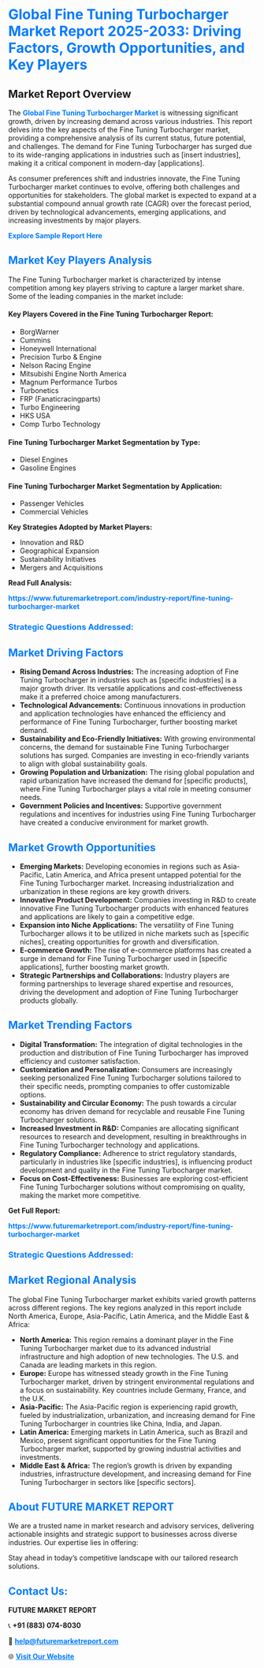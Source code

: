 <h1 style="color: #007BFF;">Global Fine Tuning Turbocharger Market Report 2025-2033: Driving Factors, Growth Opportunities, and Key Players</h1>

<section id="overview">
<h2>Market Report Overview</h2>
<p>The <a href="https://www.futuremarketreport.com/industry-report/fine-tuning-turbocharger-market" style="color: #007BFF; text-decoration: none;"><strong>Global Fine Tuning Turbocharger Market</strong></a> is witnessing significant growth, driven by increasing demand across various industries. This report delves into the key aspects of the Fine Tuning Turbocharger market, providing a comprehensive analysis of its current status, future potential, and challenges. The demand for Fine Tuning Turbocharger has surged due to its wide-ranging applications in industries such as [insert industries], making it a critical component in modern-day [applications].</p>
<p>As consumer preferences shift and industries innovate, the Fine Tuning Turbocharger market continues to evolve, offering both challenges and opportunities for stakeholders. The global market is expected to expand at a substantial compound annual growth rate (CAGR) over the forecast period, driven by technological advancements, emerging applications, and increasing investments by major players.</p>
</section>

<section id="overview">
<p><a href="https://www.futuremarketreport.com/request-sample/reportId=51441" style="color: #007BFF; text-decoration: none;"><strong>Explore Sample Report Here</strong></a></p>
</section>

<section id="key-players">
<h2 style="color: #007BFF;">Market Key Players Analysis</h2>
<p>The Fine Tuning Turbocharger market is characterized by intense competition among key players striving to capture a larger market share. Some of the leading companies in the market include:</p>
<h4>Key Players Covered in the Fine Tuning Turbocharger Report:</h4>
<ul><li>BorgWarner</li><li>Cummins</li><li>Honeywell International</li><li>Precision Turbo &amp; Engine</li><li>Nelson Racing Engine</li><li>Mitsubishi Engine North America</li><li>Magnum Performance Turbos</li><li>Turbonetics</li><li>FRP (Fanaticracingparts)</li><li>Turbo Engineering</li><li>HKS USA</li><li>Comp Turbo Technology</li></ul>
<h4>Fine Tuning Turbocharger Market Segmentation by Type:</h4>
<ul><li>Diesel Engines</li><li>Gasoline Engines</li></ul>

<h4>Fine Tuning Turbocharger Market Segmentation by Application:</h4>
<ul><li>Passenger Vehicles</li><li>Commercial Vehicles</li></ul>
<p><strong>Key Strategies Adopted by Market Players:</strong></p>
<ul>
<li>Innovation and R&D</li>
<li>Geographical Expansion</li>
<li>Sustainability Initiatives</li>
<li>Mergers and Acquisitions</li>
</ul>
</section>

<section>
<p><strong>Read Full Analysis: </strong></p><a href="https://www.futuremarketreport.com/industry-report/fine-tuning-turbocharger-market" style="color: #007BFF; text-decoration: none;"><strong>https://www.futuremarketreport.com/industry-report/fine-tuning-turbocharger-market</strong></a>
<h3 style="color: #007BFF;">Strategic Questions Addressed:</h3>
</section>

<section id="driving-factors">
<h2 style="color: #007BFF;">Market Driving Factors</h2>
<ul>
<li><strong>Rising Demand Across Industries:</strong> The increasing adoption of Fine Tuning Turbocharger in industries such as [specific industries] is a major growth driver. Its versatile applications and cost-effectiveness make it a preferred choice among manufacturers.</li>
<li><strong>Technological Advancements:</strong> Continuous innovations in production and application technologies have enhanced the efficiency and performance of Fine Tuning Turbocharger, further boosting market demand.</li>
<li><strong>Sustainability and Eco-Friendly Initiatives:</strong> With growing environmental concerns, the demand for sustainable Fine Tuning Turbocharger solutions has surged. Companies are investing in eco-friendly variants to align with global sustainability goals.</li>
<li><strong>Growing Population and Urbanization:</strong> The rising global population and rapid urbanization have increased the demand for [specific products], where Fine Tuning Turbocharger plays a vital role in meeting consumer needs.</li>
<li><strong>Government Policies and Incentives:</strong> Supportive government regulations and incentives for industries using Fine Tuning Turbocharger have created a conducive environment for market growth.</li>
</ul>
</section>

<section id="growth-opportunities">
<h2 style="color: #007BFF;">Market Growth Opportunities</h2>
<ul>
<li><strong>Emerging Markets:</strong> Developing economies in regions such as Asia-Pacific, Latin America, and Africa present untapped potential for the Fine Tuning Turbocharger market. Increasing industrialization and urbanization in these regions are key growth drivers.</li>
<li><strong>Innovative Product Development:</strong> Companies investing in R&D to create innovative Fine Tuning Turbocharger products with enhanced features and applications are likely to gain a competitive edge.</li>
<li><strong>Expansion into Niche Applications:</strong> The versatility of Fine Tuning Turbocharger allows it to be utilized in niche markets such as [specific niches], creating opportunities for growth and diversification.</li>
<li><strong>E-commerce Growth:</strong> The rise of e-commerce platforms has created a surge in demand for Fine Tuning Turbocharger used in [specific applications], further boosting market growth.</li>
<li><strong>Strategic Partnerships and Collaborations:</strong> Industry players are forming partnerships to leverage shared expertise and resources, driving the development and adoption of Fine Tuning Turbocharger products globally.</li>
</ul>
</section>

<section id="trending-factors">
<h2 style="color: #007BFF;">Market Trending Factors</h2>
<ul>
<li><strong>Digital Transformation:</strong> The integration of digital technologies in the production and distribution of Fine Tuning Turbocharger has improved efficiency and customer satisfaction.</li>
<li><strong>Customization and Personalization:</strong> Consumers are increasingly seeking personalized Fine Tuning Turbocharger solutions tailored to their specific needs, prompting companies to offer customizable options.</li>
<li><strong>Sustainability and Circular Economy:</strong> The push towards a circular economy has driven demand for recyclable and reusable Fine Tuning Turbocharger solutions.</li>
<li><strong>Increased Investment in R&D:</strong> Companies are allocating significant resources to research and development, resulting in breakthroughs in Fine Tuning Turbocharger technology and applications.</li>
<li><strong>Regulatory Compliance:</strong> Adherence to strict regulatory standards, particularly in industries like [specific industries], is influencing product development and quality in the Fine Tuning Turbocharger market.</li>
<li><strong>Focus on Cost-Effectiveness:</strong> Businesses are exploring cost-efficient Fine Tuning Turbocharger solutions without compromising on quality, making the market more competitive.</li>
</ul>
</section>

<section>
<p><strong>Get Full Report: </strong></p><a href="https://www.futuremarketreport.com/industry-report/fine-tuning-turbocharger-market" style="color: #007BFF; text-decoration: none;"><strong>https://www.futuremarketreport.com/industry-report/fine-tuning-turbocharger-market</strong></a>
<h3 style="color: #007BFF;">Strategic Questions Addressed:</h3>
</section>


<section id="regional-analysis">
<h2 style="color: #007BFF;">Market Regional Analysis</h2>
<p>The global Fine Tuning Turbocharger market exhibits varied growth patterns across different regions. The key regions analyzed in this report include North America, Europe, Asia-Pacific, Latin America, and the Middle East & Africa:</p>
<ul>
<li><strong>North America:</strong> This region remains a dominant player in the Fine Tuning Turbocharger market due to its advanced industrial infrastructure and high adoption of new technologies. The U.S. and Canada are leading markets in this region.</li>
<li><strong>Europe:</strong> Europe has witnessed steady growth in the Fine Tuning Turbocharger market, driven by stringent environmental regulations and a focus on sustainability. Key countries include Germany, France, and the U.K.</li>
<li><strong>Asia-Pacific:</strong> The Asia-Pacific region is experiencing rapid growth, fueled by industrialization, urbanization, and increasing demand for Fine Tuning Turbocharger in countries like China, India, and Japan.</li>
<li><strong>Latin America:</strong> Emerging markets in Latin America, such as Brazil and Mexico, present significant opportunities for the Fine Tuning Turbocharger market, supported by growing industrial activities and investments.</li>
<li><strong>Middle East & Africa:</strong> The region’s growth is driven by expanding industries, infrastructure development, and increasing demand for Fine Tuning Turbocharger in sectors like [specific sectors].</li>
</ul>
</section>

<footer>
<h2 style="color: #007BFF;">About FUTURE MARKET REPORT</h2>
<p>We are a trusted name in market research and advisory services, delivering actionable insights and strategic support to businesses across diverse industries. Our expertise lies in offering:</p>

<p>Stay ahead in today’s competitive landscape with our tailored research solutions.</p>

<h2 style="color: #007BFF;">Contact Us:</h2>
<p><strong>FUTURE MARKET REPORT</strong></p>
<p>📞 <strong>+91 (883) 074-8030</strong></p>
<p>📧 <strong><a href="mailto:help@futuremarketreport.com" style="color: #007BFF;">help@futuremarketreport.com</a></strong></p>
<p>🌐 <strong><a href="https://www.futuremarketreport.com/" style="color: #007BFF;">Visit Our Website</a></strong></p>
</footer>